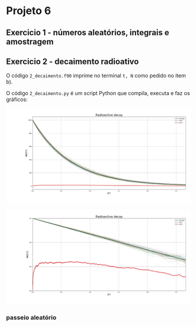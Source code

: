 # Projeto 6

## Exercicio 1 - números aleatórios, integrais e amostragem

## Exercicio 2 - decaimento radioativo

O código `2_decaimento.f90` imprime no terminal `t, N` como pedido no item b).

O código `2_decaimento.py` é um script Python que compila, executa e faz os gráficos:

![](2_decay.png)

![](2_decay_log.png)


### passeio aleatório
